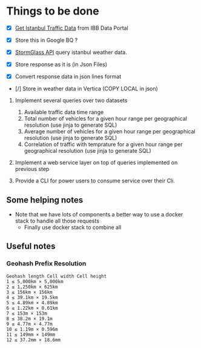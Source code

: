 # Things to be done
  
* [x] [Get Istanbul Traffic Data](https://data.ibb.gov.tr/dataset/3ee6d744-5da2-40c8-9cd6-0e3e41f1928f/resource/00d72836-d035-462d-a66e-408883216195/download/traffic_density_202105.csv) from IBB Data Portal
* [x] Store this in Google BQ ?

* [x]  [StormGlass API](https://docs.stormglass.io/) query istanbul weather data.
  * [x] Store response as it is (in Json Files)
  * [x] Convert response data in json lines format
  * [/] Store in weather data in Vertica (COPY LOCAL in json)

1. Implement several queries over two datasets
   1. Available traffic data time range
   2. Total number of vehicles for a given hour range per geographical resolution (use jinja to generate SQL)
   3. Average number of vehicles for a given hour range per geographical resolution (use jinja to generate SQL)
   4. Correlation of traffic with temprature for a given hour range per geographical resolution (use jinja to generate SQL)

2. Implement a web service layer on top of queries implemented on previous step

3. Provide a CLI for power users to consume service over their Cli.

## Some helping notes

* Note that we have lots of components a better way to use a docker stack to handle all those requests
  * Finally use docker stack to combine all


## Useful notes

### Geohash Prefix Resolution

```
Geohash length Cell width Cell height
1 ≤ 5,000km × 5,000km
2 ≤ 1,250km × 625km
3 ≤ 156km × 156km
4 ≤ 39.1km × 19.5km
5 ≤ 4.89km × 4.89km
6 ≤ 1.22km × 0.61km
7 ≤ 153m × 153m
8 ≤ 38.2m × 19.1m
9 ≤ 4.77m × 4.77m
10 ≤ 1.19m × 0.596m
11 ≤ 149mm × 149mm
12 ≤ 37.2mm × 18.6mm
```